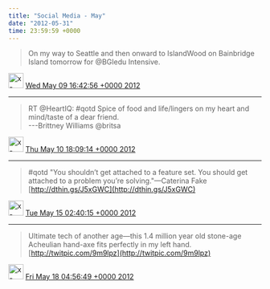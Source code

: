 ```yaml
---    
title: "Social Media - May"
date: "2012-05-31"
time: 23:59:59 +0000
---
```


> On my way to Seattle and then onward to IslandWood on Bainbridge Island tomorrow for @BGIedu Intensive.

<img src="{{ site.url }}{{ site.baseurl }}/assets/images/media/tweet.ico" alt="x-icon" width="30" /> [Wed May 09 16:42:56 +0000 2012](https://twitter.com/ChristopherA/status/200264601970024448)

----

> RT @HeartIQ: #qotd Spice of food and life/lingers on my heart and mind/taste of a dear friend.  
> ---Brittney Williams @britsa

<img src="{{ site.url }}{{ site.baseurl }}/assets/images/media/tweet.ico" alt="x-icon" width="30" /> [Thu May 10 18:09:14 +0000 2012](https://twitter.com/ChristopherA/status/200648706196905986)

----

> #qotd "You shouldn’t get attached to a feature set. You should get attached to a problem you’re solving."—Caterina Fake [http://dthin.gs/J5xGWC](http://dthin.gs/J5xGWC)

<img src="{{ site.url }}{{ site.baseurl }}/assets/images/media/tweet.ico" alt="x-icon" width="30" /> [Tue May 15 02:40:15 +0000 2012](https://twitter.com/ChristopherA/status/202226860996820992)

----

> Ultimate tech of another age—this 1.4 million year old stone-age Acheulian hand-axe fits perfectly in my left hand. [http://twitpic.com/9m9lpz](http://twitpic.com/9m9lpz)

<img src="{{ site.url }}{{ site.baseurl }}/assets/images/media/tweet.ico" alt="x-icon" width="30" /> [Fri May 18 04:56:49 +0000 2012](https://twitter.com/ChristopherA/status/203348392565407744)